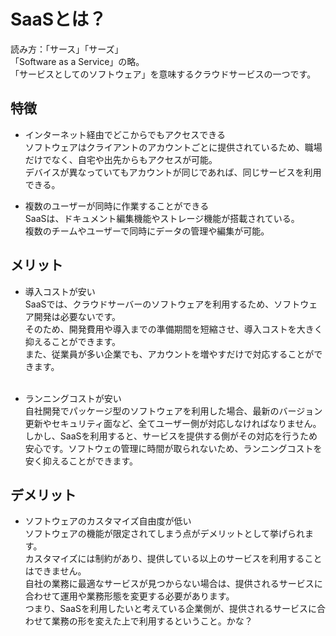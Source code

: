 # SaaSとは？
読み方：「サース」「サーズ」<br>
「Software as a Service」の略。<br>
「サービスとしてのソフトウェア」を意味するクラウドサービスの一つです。<br>


## 特徴
- インターネット経由でどこからでもアクセスできる<br>
ソフトウェアはクライアントのアカウントごとに提供されているため、職場だけでなく、自宅や出先からもアクセスが可能。<br>
デバイスが異なっていてもアカウントが同じであれば、同じサービスを利用できる。<br>


- 複数のユーザーが同時に作業することができる<br>
SaaSは、ドキュメント編集機能やストレージ機能が搭載されている。<br>
複数のチームやユーザーで同時にデータの管理や編集が可能。<br>


## メリット
- 導入コストが安い<br>
SaaSでは、クラウドサーバーのソフトウェアを利用するため、ソフトウェア開発は必要ないです。<br>
そのため、開発費用や導入までの準備期間を短縮させ、導入コストを大きく抑えることができます。<br>
また、従業員が多い企業でも、アカウントを増やすだけで対応することができます。<br><br>

- ランニングコストが安い<br>
自社開発でパッケージ型のソフトウェアを利用した場合、最新のバージョン更新やセキュリティ面など、全てユーザー側が対応しなければなりません。<br>
しかし、SaaSを利用すると、サービスを提供する側がその対応を行うため安心です。ソフトウェの管理に時間が取られないため、ランニングコストを安く抑えることができます。<br>

## デメリット
- ソフトウェアのカスタマイズ自由度が低い<br>
ソフトウェアの機能が限定されてしまう点がデメリットとして挙げられます。<br>
カスタマイズには制約があり、提供している以上のサービスを利用することはできません。<br>
自社の業務に最適なサービスが見つからない場合は、提供されるサービスに合わせて運用や業務形態を変更する必要があります。<br>
つまり、SaaSを利用したいと考えている企業側が、提供されるサービスに合わせて業務の形を変えた上で利用するということ。かな？<br>



